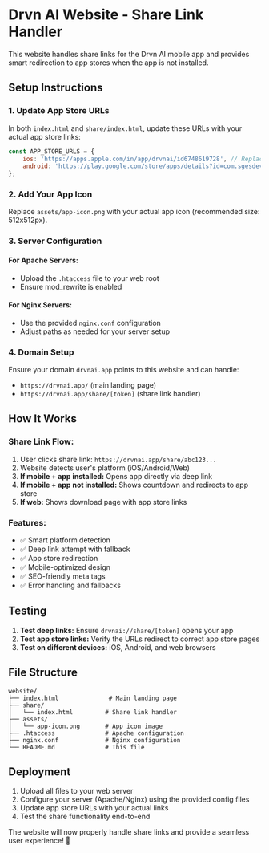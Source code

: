 # Drvn AI Website - Share Link Handler

This website handles share links for the Drvn AI mobile app and provides smart redirection to app stores when the app is not installed.

## Setup Instructions

### 1. Update App Store URLs

In both `index.html` and `share/index.html`, update these URLs with your actual app store links:

```javascript
const APP_STORE_URLS = {
    ios: 'https://apps.apple.com/in/app/drvnai/id6748619728', // Replace YOUR_APP_ID
    android: 'https://play.google.com/store/apps/details?id=com.sgesdevllc.drvnai'
};
```

### 2. Add Your App Icon

Replace `assets/app-icon.png` with your actual app icon (recommended size: 512x512px).

### 3. Server Configuration

#### For Apache Servers:
- Upload the `.htaccess` file to your web root
- Ensure mod_rewrite is enabled

#### For Nginx Servers:
- Use the provided `nginx.conf` configuration
- Adjust paths as needed for your server setup

### 4. Domain Setup

Ensure your domain `drvnai.app` points to this website and can handle:
- `https://drvnai.app/` (main landing page)
- `https://drvnai.app/share/[token]` (share link handler)

## How It Works

### Share Link Flow:
1. User clicks share link: `https://drvnai.app/share/abc123...`
2. Website detects user's platform (iOS/Android/Web)
3. **If mobile + app installed:** Opens app directly via deep link
4. **If mobile + app not installed:** Shows countdown and redirects to app store
5. **If web:** Shows download page with app store links

### Features:
- ✅ Smart platform detection
- ✅ Deep link attempt with fallback
- ✅ App store redirection
- ✅ Mobile-optimized design
- ✅ SEO-friendly meta tags
- ✅ Error handling and fallbacks

## Testing

1. **Test deep links:** Ensure `drvnai://share/[token]` opens your app
2. **Test app store links:** Verify the URLs redirect to correct app store pages
3. **Test on different devices:** iOS, Android, and web browsers

## File Structure

```
website/
├── index.html              # Main landing page
├── share/
│   └── index.html         # Share link handler
├── assets/
│   └── app-icon.png       # App icon image
├── .htaccess              # Apache configuration
├── nginx.conf             # Nginx configuration
└── README.md              # This file
```

## Deployment

1. Upload all files to your web server
2. Configure your server (Apache/Nginx) using the provided config files
3. Update app store URLs with your actual links
4. Test the share functionality end-to-end

The website will now properly handle share links and provide a seamless user experience! 🚀